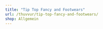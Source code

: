 ```yaml
---
title: "Tip Top Fancy and Footwears"
url: /thuvvur/tip-top-fancy-and-footwears/
shop: Allgemein
---
```

